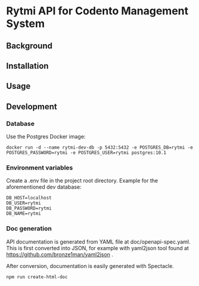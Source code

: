 # Rytmi API for Codento Management System

## Background

## Installation

## Usage

## Development

### Database

Use the Postgres Docker image:

```
docker run -d --name rytmi-dev-db -p 5432:5432 -e POSTGRES_DB=rytmi -e POSTGRES_PASSWORD=rytmi -e POSTGRES_USER=rytmi postgres:10.1
```

### Environment variables

Create a .env file in the project root directory. Example for the aforementioned dev database:

```
DB_HOST=localhost
DB_USER=rytmi
DB_PASSWORD=rytmi
DB_NAME=rytmi
```

### Doc generation

API documentation is generated from YAML file at doc/openapi-spec.yaml. This is first converted into JSON, for example with yaml2json tool found at https://github.com/bronze1man/yaml2json .

After conversion, documentation is easily generated with Spectacle.

```
npm run create-html-doc
```
